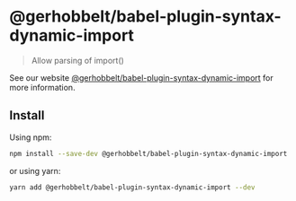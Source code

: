 # @gerhobbelt/babel-plugin-syntax-dynamic-import

> Allow parsing of import()

See our website [@gerhobbelt/babel-plugin-syntax-dynamic-import](https://babeljs.io/docs/en/next/babel-plugin-syntax-dynamic-import.html) for more information.

## Install

Using npm:

```sh
npm install --save-dev @gerhobbelt/babel-plugin-syntax-dynamic-import
```

or using yarn:

```sh
yarn add @gerhobbelt/babel-plugin-syntax-dynamic-import --dev
```
